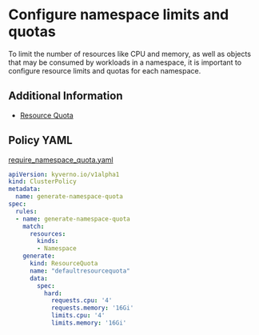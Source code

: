 # Configure namespace limits and quotas

To limit the number of resources like CPU and memory, as well as objects that may be consumed by workloads in a namespace, it is important to configure resource limits and quotas for each namespace. 

## Additional Information

* [Resource Quota](https://kubernetes.io/docs/concepts/policy/resource-quotas/)

## Policy YAML 

[require_namespace_quota.yaml](best_practices/require_namespace_quota.yaml) 

````yaml
apiVersion: kyverno.io/v1alpha1
kind: ClusterPolicy
metadata:
  name: generate-namespace-quota
spec:
  rules:
  - name: generate-namespace-quota
    match:
      resources:
        kinds:
        - Namespace
    generate:
      kind: ResourceQuota
      name: "defaultresourcequota"
      data:
        spec:
          hard:
            requests.cpu: '4'
            requests.memory: '16Gi'
            limits.cpu: '4'
            limits.memory: '16Gi'
````